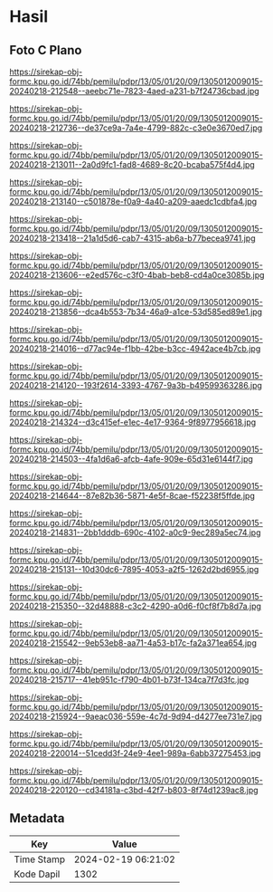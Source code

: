# Hasil

## Foto C Plano

https://sirekap-obj-formc.kpu.go.id/74bb/pemilu/pdpr/13/05/01/20/09/1305012009015-20240218-212548--aeebc71e-7823-4aed-a231-b7f24736cbad.jpg

https://sirekap-obj-formc.kpu.go.id/74bb/pemilu/pdpr/13/05/01/20/09/1305012009015-20240218-212736--de37ce9a-7a4e-4799-882c-c3e0e3670ed7.jpg

https://sirekap-obj-formc.kpu.go.id/74bb/pemilu/pdpr/13/05/01/20/09/1305012009015-20240218-213011--2a0d9fc1-fad8-4689-8c20-bcaba575f4d4.jpg

https://sirekap-obj-formc.kpu.go.id/74bb/pemilu/pdpr/13/05/01/20/09/1305012009015-20240218-213140--c501878e-f0a9-4a40-a209-aaedc1cdbfa4.jpg

https://sirekap-obj-formc.kpu.go.id/74bb/pemilu/pdpr/13/05/01/20/09/1305012009015-20240218-213418--21a1d5d6-cab7-4315-ab6a-b77becea9741.jpg

https://sirekap-obj-formc.kpu.go.id/74bb/pemilu/pdpr/13/05/01/20/09/1305012009015-20240218-213606--e2ed576c-c3f0-4bab-beb8-cd4a0ce3085b.jpg

https://sirekap-obj-formc.kpu.go.id/74bb/pemilu/pdpr/13/05/01/20/09/1305012009015-20240218-213856--dca4b553-7b34-46a9-a1ce-53d585ed89e1.jpg

https://sirekap-obj-formc.kpu.go.id/74bb/pemilu/pdpr/13/05/01/20/09/1305012009015-20240218-214016--d77ac94e-f1bb-42be-b3cc-4942ace4b7cb.jpg

https://sirekap-obj-formc.kpu.go.id/74bb/pemilu/pdpr/13/05/01/20/09/1305012009015-20240218-214120--193f2614-3393-4767-9a3b-b49599363286.jpg

https://sirekap-obj-formc.kpu.go.id/74bb/pemilu/pdpr/13/05/01/20/09/1305012009015-20240218-214324--d3c415ef-e1ec-4e17-9364-9f8977956618.jpg

https://sirekap-obj-formc.kpu.go.id/74bb/pemilu/pdpr/13/05/01/20/09/1305012009015-20240218-214503--4fa1d6a6-afcb-4afe-909e-65d31e6144f7.jpg

https://sirekap-obj-formc.kpu.go.id/74bb/pemilu/pdpr/13/05/01/20/09/1305012009015-20240218-214644--87e82b36-5871-4e5f-8cae-f52238f5ffde.jpg

https://sirekap-obj-formc.kpu.go.id/74bb/pemilu/pdpr/13/05/01/20/09/1305012009015-20240218-214831--2bb1dddb-690c-4102-a0c9-9ec289a5ec74.jpg

https://sirekap-obj-formc.kpu.go.id/74bb/pemilu/pdpr/13/05/01/20/09/1305012009015-20240218-215131--10d30dc6-7895-4053-a2f5-1262d2bd6955.jpg

https://sirekap-obj-formc.kpu.go.id/74bb/pemilu/pdpr/13/05/01/20/09/1305012009015-20240218-215350--32d48888-c3c2-4290-a0d6-f0cf8f7b8d7a.jpg

https://sirekap-obj-formc.kpu.go.id/74bb/pemilu/pdpr/13/05/01/20/09/1305012009015-20240218-215542--9eb53eb8-aa71-4a53-b17c-fa2a371ea654.jpg

https://sirekap-obj-formc.kpu.go.id/74bb/pemilu/pdpr/13/05/01/20/09/1305012009015-20240218-215717--41eb951c-f790-4b01-b73f-134ca7f7d3fc.jpg

https://sirekap-obj-formc.kpu.go.id/74bb/pemilu/pdpr/13/05/01/20/09/1305012009015-20240218-215924--9aeac036-559e-4c7d-9d94-d4277ee731e7.jpg

https://sirekap-obj-formc.kpu.go.id/74bb/pemilu/pdpr/13/05/01/20/09/1305012009015-20240218-220014--51cedd3f-24e9-4ee1-989a-6abb37275453.jpg

https://sirekap-obj-formc.kpu.go.id/74bb/pemilu/pdpr/13/05/01/20/09/1305012009015-20240218-220120--cd34181a-c3bd-42f7-b803-8f74d1239ac8.jpg


## Metadata

| Key        | Value               |
| ---------- | ------------------- |
| Time Stamp | 2024-02-19 06:21:02 |
| Kode Dapil | 1302                |



